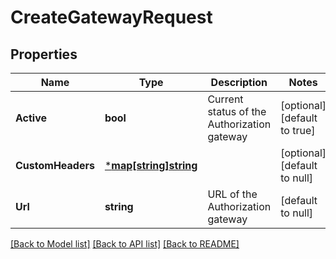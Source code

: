 # CreateGatewayRequest

## Properties
Name | Type | Description | Notes
------------ | ------------- | ------------- | -------------
**Active** | **bool** | Current status of the Authorization gateway | [optional] [default to true]
**CustomHeaders** | [***map[string]string**](map.md) |  | [optional] [default to null]
**Url** | **string** | URL of the Authorization gateway | [default to null]

[[Back to Model list]](../README.md#documentation-for-models) [[Back to API list]](../README.md#documentation-for-api-endpoints) [[Back to README]](../README.md)

